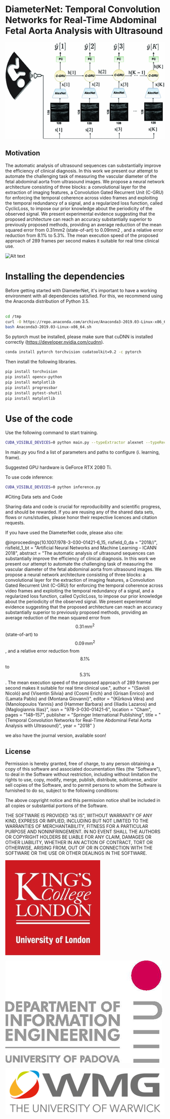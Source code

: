 


# DiameterNet: Temporal Convolution Networks for Real-Time Abdominal Fetal Aorta Analysis with Ultrasound

![Alt text](img/model.gif?raw=true "model")


## Motivation

The automatic analysis of ultrasound sequences can substantially improve the efficiency of clinical diagnosis. In this work we present our attempt to automate the challenging task of measuring the vascular diameter of the fetal abdominal aorta from ultrasound images. We propose a neural network architecture consisting of three blocks: a convolutional layer for the extraction of imaging features, a Convolution Gated Recurrent Unit (C-GRU) for enforcing the temporal coherence across video frames and exploiting the temporal redundancy of a signal, and a regularized loss function, called CyclicLoss, to impose our prior knowledge about the periodicity of the observed signal. We present experimental evidence suggesting that the proposed architecture can reach an accuracy substantially superior to previously proposed methods, providing an average reduction of the mean squared error from   0.31mm2  (state-of-art) to   0.09mm2 , and a relative error reduction from 8.1% to 5.3%. The mean execution speed of the proposed approach of 289 frames per second makes it suitable for real time clinical use.


![Alt text](img/model.png?raw=true "model")


# Installing the dependencies

Before getting started with DiameterNet, it's important to have a working environment with all dependencies satisfied. For this, we recommend using the Anaconda distribution of Python 3.5. 


```bash

cd /tmp
curl -O https://repo.anaconda.com/archive/Anaconda3-2019.03-Linux-x86_64.sh
bash Anaconda3-2019.03-Linux-x86_64.sh

```

So pytorch must be installed, please make sure that cuDNN is installed correctly (https://developer.nvidia.com/cudnn).

```bash
conda install pytorch torchvision cudatoolkit=9.2 -c pytorch

```

Then install the following libraries.

```bash
pip install torchvision
pip install opencv-python
pip install matplotlib
pip install progressbar
pip install pytest-shutil
pip install matplotlib
```


# Use of the code

Use the following command to start training. 

```bash
CUDA_VISIBLE_DEVICES=0 python main.py --typeExtractor alexnet --typeRecurrent unidir --typeCriterion MSECyclic --typeMeasurement Iamt --typeDataset Real
```
In main.py you find a list of parameters and paths to configure (i. learning, frame).

Suggested GPU hardware is GeForce RTX 2080 Ti.

To use code inference:



```bash
CUDA_VISIBLE_DEVICES=0 python inference.py
```





#Citing Data sets and Code

Sharing data and code is crucial for reproducibility and scientific progress, and should be rewarded. If you are reusing any of the shared data sets, flows or runs/studies, please honor their respective licences and citation requests.

If you have used the DiameterNet code, please also cite:

@inproceedings{10.1007/978-3-030-01421-6_15,
	risfield_0_da = "2018//",
	risfield_1_bt = "Artificial Neural Networks and Machine Learning – ICANN 2018",
	abstract = "The automatic analysis of ultrasound sequences can substantially improve the efficiency of clinical diagnosis. In this work we present our attempt to automate the challenging task of measuring the vascular diameter of the fetal abdominal aorta from ultrasound images. We propose a neural network architecture consisting of three blocks: a convolutional layer for the extraction of imaging features, a Convolution Gated Recurrent Unit (C-GRU) for enforcing the temporal coherence across video frames and exploiting the temporal redundancy of a signal, and a regularized loss function, called CyclicLoss, to impose our prior knowledge about the periodicity of the observed signal. We present experimental evidence suggesting that the proposed architecture can reach an accuracy substantially superior to previously proposed methods, providing an average reduction of the mean squared error from $$0.31\,\mathrm{mm}^2$$(state-of-art) to $$0.09\,\mathrm{mm}^2$$, and a relative error reduction from $$8.1\%$$to $$5.3\%$$. The mean execution speed of the proposed approach of 289 frames per second makes it suitable for real time clinical use.",
	author = "{Savioli Nicoló} and {Visentin Silvia} and {Cosmi Erich} and {Grisan Enrico} and {Lamata Pablo} and {Montana Giovanni}",
	editor = "{Kůrková Věra} and {Manolopoulos Yannis} and {Hammer Barbara} and {Iliadis Lazaros} and {Maglogiannis Ilias}",
	issn = "978-3-030-01421-6",
	location = "Cham",
	pages = "148–157",
	publisher = "Springer International Publishing",
	title = "{Temporal Convolution Networks for Real-Time Abdominal Fetal Aorta Analysis with Ultrasound}",
	year = "2018"
}

we also have the journal version, available soon!


## License

Permission is hereby granted, free of charge, to any person obtaining a copy of this software and associated documentation files (the "Software"), to deal in the Software without restriction, including without limitation the rights to use, copy, modify, merge, publish, distribute, sublicense, and/or sell copies of the Software, and to permit persons to whom the Software is furnished to do so, subject to the following conditions:

The above copyright notice and this permission notice shall be included in all copies or substantial portions of the Software.

THE SOFTWARE IS PROVIDED "AS IS", WITHOUT WARRANTY OF ANY KIND, EXPRESS OR IMPLIED, INCLUDING BUT NOT LIMITED TO THE WARRANTIES OF MERCHANTABILITY, FITNESS FOR A PARTICULAR PURPOSE AND NONINFRINGEMENT. IN NO EVENT SHALL THE AUTHORS OR COPYRIGHT HOLDERS BE LIABLE FOR ANY CLAIM, DAMAGES OR OTHER LIABILITY, WHETHER IN AN ACTION OF CONTRACT, TORT OR OTHERWISE, ARISING FROM, OUT OF OR IN CONNECTION WITH THE SOFTWARE OR THE USE OR OTHER DEALINGS IN THE SOFTWARE.


![Alt text](img/KCL.jpeg?raw=true "model")

![Alt text](img/DEI.jpg?raw=true "model")

![Alt text](img/WMG.jpg?raw=true "model")

     


